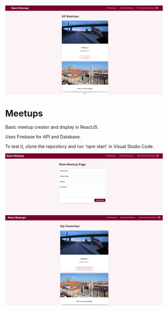 ![Meetups](https://github.com/arturguimaraes/meetups/blob/main/public/meetups1.PNG?raw=true)

# Meetups

<p>Basic meetup creator and display in ReactJS.</p>
<p>Uses Firebase for API and Database.</p>
<p>To test it, clone the repository and run 'npm start' in Visual Studio Code.</p>

![Meetups](https://github.com/arturguimaraes/meetups/blob/main/public/meetups2.PNG?raw=true)
![Meetups](https://github.com/arturguimaraes/meetups/blob/main/public/meetups3.PNG?raw=true)